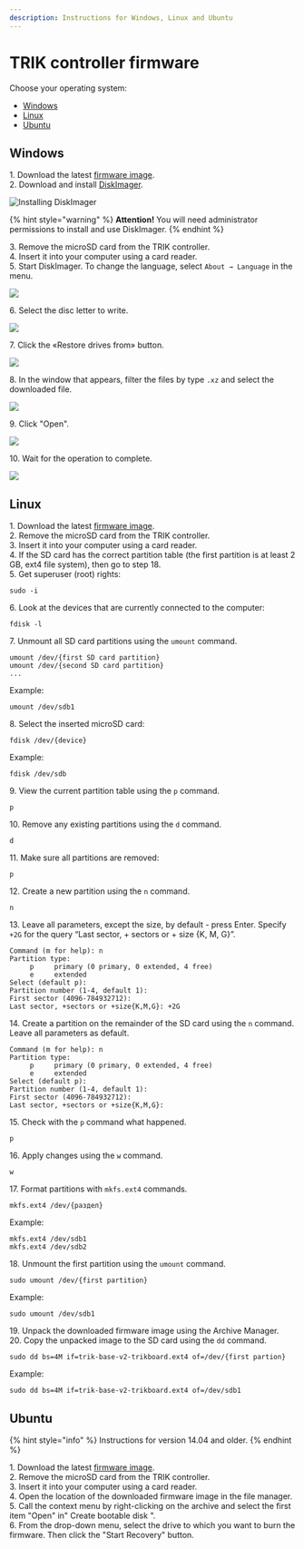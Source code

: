```yaml
---
description: Instructions for Windows, Linux and Ubuntu
---
```


# TRIK controller firmware

Choose your operating system:

* [Windows](./#windows)
* [Linux](./#linux)
* [Ubuntu](./#ubuntu)

## Windows

1\. Download the latest [firmware image](https://trikset.com/en/downloads#firmware).\
2\. Download and install [DiskImager](https://github.com/RomanBelkov/DiskImager/releases/download/1.4.1/DiskImager.Installer.msi).&#x20;

![Installing DiskImager](<../../.gitbook/assets/diskImager-install 3.gif>)

{% hint style="warning" %}
**Attention!** You will need administrator permissions to install and use DiskImager.
{% endhint %}

3\. Remove the microSD card from the TRIK controller.\
4\. Insert it into your computer using a card reader.\
5\. Start DiskImager. To change the language, select `About → Language` in the menu.

![](<../../.gitbook/assets/72 2 En diskImager lang 2.png>)

6\. Select the disc letter to write.

![](<../../.gitbook/assets/72 3 En diskimager disk 2.png>)

&#x20;7\. Click the «Restore drives from» button.

![](<../../.gitbook/assets/72 4 En diskimager disk.png>)

8\. In the window that appears, filter the files by type `.xz` and select the downloaded file.

![](<../../.gitbook/assets/72 5 En diskimager 2.png>)

9\. Click "Open".

![](<../../.gitbook/assets/72 6 En diskimager.png>)

10\. Wait for the operation to complete.

![](<../../.gitbook/assets/72 7 En diskimager 2.png>)

&#x20;   &#x20;

## Linux

1\. Download the latest [firmware image](https://trikset.com/en/downloads#firmware).\
2\. Remove the microSD card from the TRIK controller.\
3\. Insert it into your computer using a card reader.\
4\. If the SD card has the correct partition table (the first partition is at least 2 GB, ext4 file system), then go to step 18.\
5\. Get superuser (root) rights:

```
sudo -i
```

6\. Look at the devices that are currently connected to the computer:

```
fdisk -l
```

7\. Unmount all SD card partitions using the `umount` command.

```
umount /dev/{first SD card partition}
umount /dev/{second SD card partition}
...
```

Example:

```
umount /dev/sdb1
```

8\. Select the inserted microSD card:

```
fdisk /dev/{device}
```

Example:

```
fdisk /dev/sdb
```

9\. View the current partition table using the `p` command.

```
p
```

10\. Remove any existing partitions using the `d` command.

```
d
```

11\. Make sure all partitions are removed:

```
p
```

12\. Create a new partition using the `n` command.

```
n
```

13\. Leave all parameters, except the size, by default - press Enter. Specify `+2G` for the query “Last sector, + sectors or + size {K, M, G}”.

```
Command (m for help): n
Partition type:
     p     primary (0 primary, 0 extended, 4 free)
     e     extended
Select (default p):
Partition number (1-4, default 1):
First sector (4096-784932712):
Last sector, +sectors or +size{K,M,G}: +2G
```

14\. Create a partition on the remainder of the SD card using the `n` command. Leave all parameters as default.

```
Command (m for help): n
Partition type:
     p     primary (0 primary, 0 extended, 4 free)
     e     extended
Select (default p):
Partition number (1-4, default 1):
First sector (4096-784932712):
Last sector, +sectors or +size{K,M,G}:
```

15\. Check with the `p` command what happened.

```
p
```

16\. Apply changes using the `w` command.

```
w
```

17\. Format partitions with `mkfs.ext4` commands.

```
mkfs.ext4 /dev/{раздел}
```

Example:

```
mkfs.ext4 /dev/sdb1
mkfs.ext4 /dev/sdb2
```

18\. Unmount the first partition using the `umount` command.

```
sudo umount /dev/{first partition}
```

Example:

```
sudo umount /dev/sdb1
```

19\. Unpack the downloaded firmware image using the Archive Manager.\
20\. Copy the unpacked image to the SD card using the `dd` command.

```
sudo dd bs=4M if=trik-base-v2-trikboard.ext4 of=/dev/{first partion}
```

Example:

```
sudo dd bs=4M if=trik-base-v2-trikboard.ext4 of=/dev/sdb1
```

## Ubuntu

{% hint style="info" %}
Instructions for version 14.04 and older.
{% endhint %}

1\. Download the latest [firmware image](https://trikset.com/en/downloads#firmware).\
2\. Remove the microSD card from the TRIK controller.\
3\. Insert it into your computer using a card reader.\
4\. Open the location of the downloaded firmware image in the file manager.\
5\. Call the context menu by right-clicking on the archive and select the first item "Open" in" Create bootable disk ".\
6\. From the drop-down menu, select the drive to which you want to burn the firmware. Then click the "Start Recovery" button.
